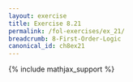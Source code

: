 ```yaml
---
layout: exercise
title: Exercise 8.21
permalink: /fol-exercises/ex_21/
breadcrumb: 8-First-Order-Logic
canonical_id: ch8ex21
---
```


{% include mathjax_support %}

